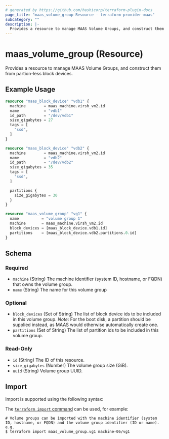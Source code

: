 ```yaml
---
# generated by https://github.com/hashicorp/terraform-plugin-docs
page_title: "maas_volume_group Resource - terraform-provider-maas"
subcategory: ""
description: |-
  Provides a resource to manage MAAS Volume Groups, and construct them from partion-less block devices.
---
```


# maas_volume_group (Resource)

Provides a resource to manage MAAS Volume Groups, and construct them from partion-less block devices.

## Example Usage

```terraform
resource "maas_block_device" "vdb1" {
  machine        = maas_machine.virsh_vm2.id
  name           = "vdb1"
  id_path        = "/dev/vdb1"
  size_gigabytes = 27
  tags = [
    "ssd",
  ]
}

resource "maas_block_device" "vdb2" {
  machine        = maas_machine.virsh_vm2.id
  name           = "vdb2"
  id_path        = "/dev/vdb2"
  size_gigabytes = 35
  tags = [
    "ssd",
  ]

  partitions {
    size_gigabytes = 30
  }
}

resource "maas_volume_group" "vg1" {
  name          = "volume group 1"
  machine       = maas_machine.virsh_vm2.id
  block_devices = [maas_block_device.vdb1.id]
  partitions    = [maas_block_device.vdb2.partitions.0.id]
}
```

<!-- schema generated by tfplugindocs -->
## Schema

### Required

- `machine` (String) The machine identifier (system ID, hostname, or FQDN) that owns the volume group.
- `name` (String) The name for this volume group

### Optional

- `block_devices` (Set of String) The list of block device ids to be included in this volume group.
*Note*: For the boot disk, a partition should be supplied instead, as MAAS would otherwise automatically create one.
- `partitions` (Set of String) The list of partition ids to be included in this volume group.

### Read-Only

- `id` (String) The ID of this resource.
- `size_gigabytes` (Number) The volume group size (GiB).
- `uuid` (String) Volume group UUID.

## Import

Import is supported using the following syntax:

The [`terraform import` command](https://developer.hashicorp.com/terraform/cli/commands/import) can be used, for example:

```shell
# Volume groups can be imported with the machine identifier (system ID, hostname, or FQDN) and the volume group identifier (ID or name). e.g.
$ terraform import maas_volume_group.vg1 machine-06/vg1
```
